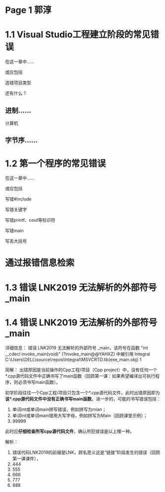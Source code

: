 # Page 1 郭淳

# 1.1 Visual Studio工程建立阶段的常见错误

在这一章中……

或应包括

选错项目类型

还有什么？

## 进制……

计算机

## 字节序……




# 1.2 第一个程序的常见错误

在这一章中……

或应包括

写错#include

写错关键字

写错printf、cout等标识符

写错main

写丢大括号




# 通过报错信息检索
# 1.3 错误	LNK2019	无法解析的外部符号 _main





# 1.4 错误	LNK2019	无法解析的外部符号 _main

详细信息：
错误	LNK2019	无法解析的外部符号 _main，该符号在函数 "int __cdecl invoke_main(void)" (?invoke_main@@YAHXZ) 中被引用	Integral	C:\Users\DELL\source\repos\Integral\MSVCRTD.lib(exe_main.obj)	1

简解：
出错原因是当前操作的Cpp工程/项目（Cpp project）中，没有任何一个\*.cpp源代码文件中正确书写了main函数（回顾第一课：如果希望编译出可执行程序，则必须书写main函数）。

初学阶段往往一个Cpp工程/项目只包含一个\*.cpp源代码文件，此时出错原因即为**该\*.cpp源代码文件中没有正确书写main函数**。进一步的，可能的书写错误包括：

1. 单词int或单词main拼写错误，例如拼写为mian； 
2. 单词int或单词main错用大写字母，例如拼写为Main（回顾课堂示例）；
3. 99999

此时应**仔细检查所写cpp源代码文件**，确认所犯错误是以上哪一种。



解析：

1. 错误代码LNK2019的前缀是LNK，顾名思义这是“链接”阶段发生的错误（回顾第一课课件），
2. 444
3. 555
4. 666
5. 777
6. 888
